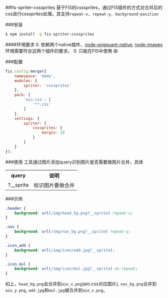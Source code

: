 ##fis-spriter-csssprites
基于FIS的csssprites，通过FIS插件的方式对合并后的css进行csssprites处理。其支持`repeat-x, repeat-y, background-position`

###安装

```bash
$ npm install -g fis-spriter-csssprites
```

####环境要求
0. 依赖两个native插件，[node-pngquant-native](https://github.com/xiangshouding/node-pngquant-native), [node-images](https://github.com/xiangshouding/node-images) 环境需要符合这两个插件的要求。
0. 只能在FIS中使用 😄

###配置

```javascript
fis.config.merge({
    namespace: 'demo',
    modules: {
        spriter: 'csssprites'
    },
    pack: {
        'aio.css': [
            '**.css'
        ]
    },
    settings: {
        spriter: {
            csssprites: {
                margin: 10
            }
        }
    }
});

```

###使用
工具通过图片添加query识别图片是否需要做图片合并，具体

<table>
    <tr>
        <th>query</th>
        <th>说明</th>
    </tr>
    <tr>
        <td>?__sprite</td>
        <td>标识图片要做合并</td>
    </tr>
</table>

###示例

```css
.header {
    background: url(/img/head_bg.png?__sprite) repeat-x;
}

.nav {
    background: url(/img/nav_bg.png?__sprite) repeat-y;
}

.icon_add {
    background: url(/img/icon/add.jpg?__sprite);
}

.icon_mul {
    background: url(/img/icon/mul.jpg?__sprite) no-repeat;
}
```
如上，`head_bg.png`会合并到`aio_x.png`(aio.css对应图片), `nav_bg.png`合并到`aio_y.png`, `add.jpg`和`mul.jpg`被合并到`aio_z.png`。
